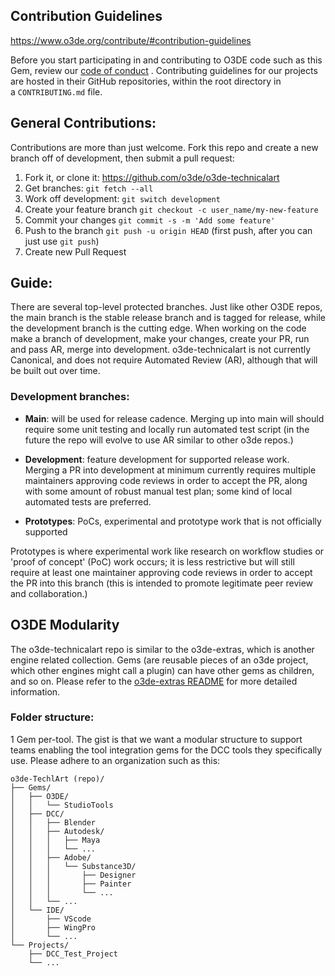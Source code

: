 ## Contribution Guidelines

https://www.o3de.org/contribute/#contribution-guidelines

Before you start participating in and contributing to O3DE code such as this Gem, review our [code of conduct](https://o3de.org/docs/contributing/code-of-conduct/) . Contributing guidelines for our projects are hosted in their GitHub repositories, within the root directory in a `CONTRIBUTING.md` file.

## General Contributions:

Contributions are more than just welcome. Fork this repo and create a new branch off of development, then submit a pull request:

1. Fork it, or clone it: https://github.com/o3de/o3de-technicalart
2. Get branches: `git fetch --all`
3. Work off development: `git switch development`
4. Create your feature branch `git checkout -c user_name/my-new-feature`
5. Commit your changes `git commit -s -m 'Add some feature'`
6. Push to the branch `git push -u origin HEAD` (first push, after you can just use `git push`)
7. Create new Pull Request

## Guide:

There are several top-level protected branches.  Just like other O3DE repos, the main branch is the stable release branch and is tagged for release, while the development branch is the cutting edge. When working on the code make a branch of development, make your changes, create your PR, run and pass AR, merge into development. o3de-technicalart is not currently Canonical, and does not require Automated Review (AR), although that will be built out over time.

### **Development branches:**

- **Main**: will be used for release cadence. Merging up into main will should require some unit testing and locally run automated test script (in the future the repo will evolve to use AR similar to other o3de repos.)

- **Development**: feature development for supported release work. Merging a PR into development at minimum currently requires multiple maintainers approving code reviews in order to accept the PR, along with some amount of robust manual test plan; some kind of local automated tests are preferred.

- **Prototypes**: PoCs, experimental and prototype work that is not officially supported

Prototypes is where experimental work like research on workflow studies or 'proof of concept' (PoC) work occurs; it is less restrictive but will still require at least one maintainer approving code reviews in order to accept the PR into this branch (this is intended to promote legitimate peer review and collaboration.)

## O3DE Modularity

The o3de-technicalart repo is similar to the o3de-extras, which is another engine related collection. Gems (are reusable pieces of an o3de project, which other engines might call a plugin) can have other gems as children, and so on. Please refer to the [o3de-extras README](https://github.com/o3de/o3de-extras#readme) for more detailed information.

### **Folder structure:**

1 Gem per-tool.  The gist is that we want a modular structure to support teams enabling the tool integration gems for the DCC tools they specifically use.  Please adhere to an organization such as this:

```
o3de-TechlArt (repo)/
├── Gems/
│   ├── O3DE/
│   │   └── StudioTools
│   ├── DCC/
│   │   ├── Blender
│   │   ├── Autodesk/
│   │   │   ├── Maya
│   │   │   └── ...
│   │   ├── Adobe/
│   │   │   └── Substance3D/
│   │   │       ├── Designer
│   │   │       ├── Painter
│   │   │       └── ...
│   │   └── ...
│   └── IDE/
│       ├── VScode
│       ├── WingPro
│       └── ...
└── Projects/
    ├── DCC_Test_Project
    └── ...
```

